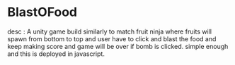 # BlastOFood
desc : A unity game build similarly to match fruit ninja where fruits will spawn from bottom to top and user have to click and blast the food and keep making score and game will be over if bomb is clicked. simple enough and this is deployed in javascript.
